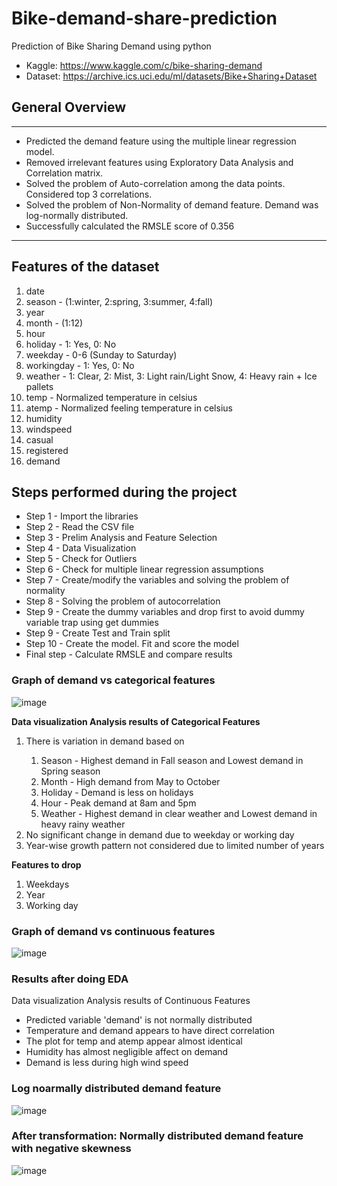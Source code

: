 # Bike-demand-share-prediction
Prediction of Bike Sharing Demand using python
- Kaggle: https://www.kaggle.com/c/bike-sharing-demand
- Dataset: https://archive.ics.uci.edu/ml/datasets/Bike+Sharing+Dataset

## General Overview
---------------------------------------------------------------------------------------------------
- Predicted the demand feature using the multiple linear regression model.
- Removed irrelevant features using Exploratory Data Analysis and Correlation matrix.
- Solved the problem of Auto-correlation among the data points. Considered top 3 correlations.
- Solved the problem of Non-Normality of demand feature. Demand was log-normally distributed.
- Successfully calculated the RMSLE score of 0.356
----------------------------------------------------------------------------------------------------

## Features of the dataset
1. date
2. season - (1:winter, 2:spring, 3:summer, 4:fall)
3. year
4. month - (1:12)
5. hour
6. holiday - 1: Yes, 0: No
7. weekday - 0-6 (Sunday to Saturday)
8. workingday - 1: Yes, 0: No
9. weather - 1: Clear, 2: Mist, 3: Light rain/Light Snow, 4: Heavy rain + Ice pallets 
10. temp - Normalized temperature in celsius
11. atemp - Normalized feeling temperature in celsius
12. humidity
13. windspeed
14. casual
15. registered
16. demand

## Steps performed during the project
- Step 1 - Import the libraries
- Step 2 - Read the CSV file
- Step 3 - Prelim Analysis and Feature Selection
- Step 4 - Data Visualization
- Step 5 - Check for Outliers
- Step 6 - Check for multiple linear regression assumptions
- Step 7 - Create/modify the variables and solving the problem of normality
- Step 8 - Solving the problem of autocorrelation
- Step 9 - Create the dummy variables and drop first to avoid dummy variable trap using get dummies
- Step 9 - Create Test and Train split
- Step 10 - Create the model. Fit and score the model
- Final step - Calculate RMSLE and compare results




### Graph of demand vs categorical features
![image](https://user-images.githubusercontent.com/63557791/126624967-551099c6-8a66-415e-82d1-847defd6dca6.png)

**Data visualization Analysis results of Categorical Features**
<ol> 
<li>There is variation in demand based on</li>
<ol>
<li>Season - Highest demand in Fall season and Lowest demand in Spring season </li>
<li>Month - High demand from May to October </li>
<li>Holiday - Demand is less on holidays</li>
<li>Hour - Peak demand at 8am and 5pm</li>
<li>Weather - Highest demand in clear weather and Lowest demand in heavy rainy weather </li>
</ol>
<li>No significant change in demand due to weekday or working day</li>
<li>Year-wise growth pattern not considered due to limited number of years</li>
</ol>

**Features to drop**
<ol>
<li>Weekdays</li>
<li>Year</li>
<li>Working day</li>
</ol>

### Graph of demand vs continuous features
![image](https://user-images.githubusercontent.com/63557791/126641645-21734eed-a4c5-4270-878a-0a8ce781247d.png)

### Results after doing EDA
Data visualization Analysis results of Continuous Features

- Predicted variable 'demand' is not normally distributed
- Temperature and demand appears to have direct correlation
- The plot for temp and atemp appear almost identical
- Humidity has almost negligible affect on demand
- Demand is less during high wind speed 
	
### Log noarmally distributed demand feature
![image](https://user-images.githubusercontent.com/63557791/126625621-fc19af31-79e5-40cf-bac0-7e70e079635e.png)

### After transformation: Normally distributed demand feature with negative skewness
![image](https://user-images.githubusercontent.com/63557791/126625800-4016f3ad-5b4f-4ce1-a4a6-21030c846627.png)
